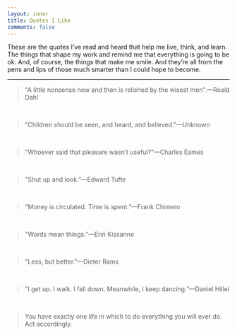 ```yaml
---
layout: inner
title: Quotes I Like
comments: false
---
```


These are the quotes I’ve read and heard that help me live, think, and learn. The things that shape my work and remind me that everything is going to be ok. And, of course, the things that make me smile. And they’re all from the pens and lips of those much smarter than I could hope to become.

---


>"A little nonsense now and then is relished by the wisest men".—Roald Dahl

&nbsp;

>"Children should be seen, and heard, and believed."—Unknown

&nbsp;

>"Whoever said that pleasure wasn’t useful?”—Charles Eames

&nbsp;

>"Shut up and look.”—Edward Tufte

&nbsp;

>"Money is circulated. Time is spent.”—Frank Chimero

&nbsp;

>"Words mean things.”—Erin Kissanne

&nbsp;

>"Less, but better.”—Dieter Rams

&nbsp;

>"I get up. I walk. I fall down. Meanwhile, I keep dancing.”—Daniel Hillel

&nbsp;

> You have exactly one life in which to do everything you will ever do.
> Act accordingly.

